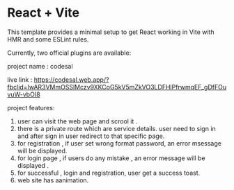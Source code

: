 # React + Vite

This template provides a minimal setup to get React working in Vite with HMR and some ESLint rules.

Currently, two official plugins are available:

project name : codesal


live link : https://codesal.web.app/?fbclid=IwAR3VMmOSSlMczv9XKCoG5kV5mZkVO3LDFHlPfrwmqEF_gDfFOuvuW-vbOI8

project features:
1. user can visit the web page and scrool it . 
2. there is a private route which are service details. user need to sign in and after sign in user redirect to that specific page.
3. for registration , if user set wrong format password, an error msessage will be displayed.
4. for login page , if users do any mistake , an error message will be displayed .
5. for successful , login and registration, user get a  success toast.
6. web site has aanimation. 

